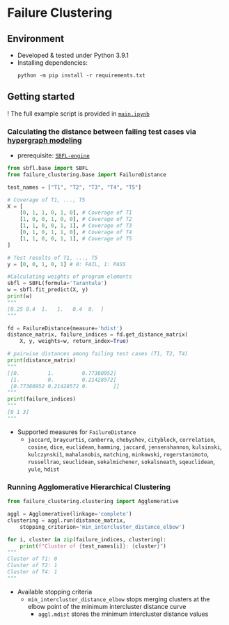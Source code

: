# Failure Clustering

## Environment
- Developed & tested under Python 3.9.1
- Installing dependencies:
    ```shell
    python -m pip install -r requirements.txt
    ```

## Getting started

! The full example script is provided in [`main.ipynb`](./main.ipynb)
### Calculating the distance between failing test cases via [hypergraph modeling](https://arxiv.org/pdf/2104.10360.pdf)
- prerequisite: [`SBFL-engine`](https://github.com/Suresoft-GLaDOS/SBFL)
```python
from sbfl.base import SBFL
from failure_clustering.base import FailureDistance

test_names = ["T1", "T2", "T3", "T4", "T5"]

# Coverage of T1, ..., T5
X = [
    [0, 1, 1, 0, 1, 0], # Coverage of T1 
    [1, 0, 0, 1, 0, 0], # Coverage of T2
    [1, 1, 0, 0, 1, 1], # Coverage of T3
    [0, 1, 0, 1, 1, 0], # Coverage of T4
    [1, 1, 0, 0, 1, 1], # Coverage of T5
]

# Test results of T1, ..., T5
y = [0, 0, 1, 0, 1] # 0: FAIL, 1: PASS

#Calculating weights of program elements
sbfl = SBFL(formula='Tarantula')
w = sbfl.fit_predict(X, y)
print(w)
"""
[0.25 0.4  1.   1.   0.4  0.  ]
"""

fd = FailureDistance(measure='hdist')
distance_matrix, failure_indices = fd.get_distance_matrix(
    X, y, weights=w, return_index=True)

# pairwise distances among failing test cases (T1, T2, T4)
print(distance_matrix) 
"""
[[0.         1.         0.77380952]
 [1.         0.         0.21428572]
 [0.77380952 0.21428572 0.        ]]
"""
print(failure_indices)
"""
[0 1 3]
"""
```
- Supported measures for `FailureDistance`
    - `jaccard`, `braycurtis`, `canberra`, `chebyshev`, `cityblock`, `correlation`, `cosine`, `dice`, `euclidean`, `hamming`, `jaccard`, `jensenshannon`, `kulsinski`, `kulczynski1`, `mahalanobis`, `matching`, `minkowski`, `rogerstanimoto`, `russellrao`, `seuclidean`, `sokalmichener`, `sokalsneath`, `sqeuclidean`, `yule`, `hdist`

### Running Agglomerative Hierarchical Clustering
```python
from failure_clustering.clustering import Agglomerative

aggl = Agglomerative(linkage='complete')
clustering = aggl.run(distance_matrix, 
    stopping_criterion='min_intercluster_distance_elbow')

for i, cluster in zip(failure_indices, clustering):
    print(f"Cluster of {test_names[i]}: {cluster}")
"""
Cluster of T1: 0
Cluster of T2: 1
Cluster of T4: 1
"""
```

- Available stopping criteria
  - `min_intercluster_distance_elbow` stops merging clusters at the elbow point of the minimum intercluster distance curve
    - `aggl.mdist` stores the minimum intercluster distance values
